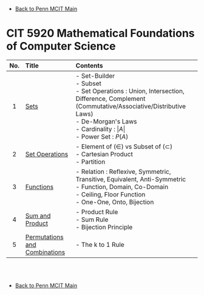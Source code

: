 - [Back to Penn MCIT Main](../../README.md)

# CIT 5920 Mathematical Foundations of Computer Science

|No.|Title|Contents|
|:-:|:----|:-------|
|1|[Sets](Notes/01.md)|- Set-Builder <br>- Subset <br>- Set Operations : Union, Intersection, Difference, Complement  <br> (Commutative/Associative/Distributive Laws)<br>- De-Morgan's Laws<br>- Cardinality : $`\|A\|`$<br>- Power Set : $`P(A)`$ |
|2|[Set Operations](Notes/02.md)|- Element of $`(\in)`$ vs Subset of $`(\subset)`$ <br> - Cartesian Product <br> - Partition|
|3|[Functions](Notes/03.md)|- Relation : Reflexive, Symmetric, Transitive, Equivalent, Anti-Symmetric <br> - Function, Domain, Co-Domain <br> - Ceiling, Floor Function <br> - One-One, Onto, Bijection|
|4|[Sum and Product](Notes/04.md)|- Product Rule <br> - Sum Rule <br> - Bijection Principle|
|5|[Permutations and Combinations](Notes/05.md)|- The k to 1 Rule|




<br><br>

- [Back to Penn MCIT Main](../../README.md)